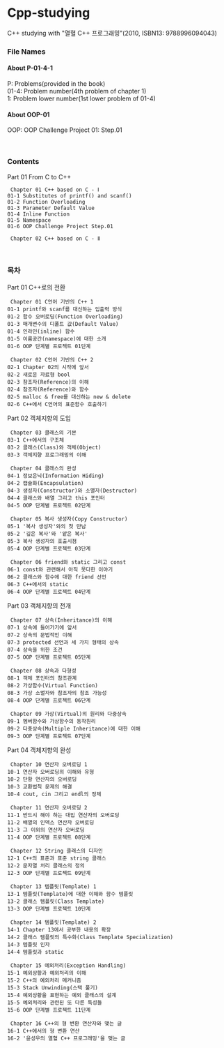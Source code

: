 # Cpp-studying
C++ studying with "열혈 C++ 프로그래밍"(2010, ISBN13: 9788996094043)

### File Names

#### About P-01-4-1

P: Problems(provided in the book)<br>
01-4: Problem number(4th problem of chapter 1)<br>
1: Problem lower number(1st lower problem of 01-4)

#### About OOP-01

OOP: OOP Challenge Project
01: Step.01

<br>

### Contents

Part 01 From C to C++

     Chapter 01 C++ based on C - Ⅰ
    01-1 Substitutes of printf() and scanf()
    01-2 Function Overloading
    01-3 Parameter Default Value
    01-4 Inline Function
    01-5 Namespace
    01-6 OOP Challenge Project Step.01
    
     Chapter 02 C++ based on C - Ⅱ

<br>

### 목차

Part 01 C++로의 전환

     Chapter 01 C언어 기반의 C++ 1
    01-1 printf와 scanf를 대신하는 입출력 방식
    01-2 함수 오버로딩(Function Overloading)
    01-3 매개변수의 디폴트 값(Default Value)
    01-4 인라인(inline) 함수
    01-5 이름공간(namespace)에 대한 소개
    01-6 OOP 단계별 프로젝트 01단계

     Chapter 02 C언어 기반의 C++ 2
    02-1 Chapter 02의 시작에 앞서
    02-2 새로운 자료형 bool
    02-3 참조자(Reference)의 이해
    02-4 참조자(Reference)와 함수
    02-5 malloc & free를 대신하는 new & delete
    02-6 C++에서 C언어의 표준함수 호출하기

Part 02 객체지향의 도입
    
     Chapter 03 클래스의 기본
    03-1 C++에서의 구조체
    03-2 클래스(Class)와 객체(Object)
    03-3 객체지향 프로그래밍의 이해

     Chapter 04 클래스의 완성
    04-1 정보은닉(Information Hiding)
    04-2 캡슐화(Encapsulation)
    04-3 생성자(Constructor)와 소멸자(Destructor)
    04-4 클래스와 배열 그리고 this 포인터
    04-5 OOP 단계별 프로젝트 02단계

     Chapter 05 복사 생성자(Copy Constructor)
    05-1 '복사 생성자'와의 첫 만남
    05-2 '깊은 복사'와 '얕은 복사'
    05-3 복사 생성자의 호출시점
    05-4 OOP 단계별 프로젝트 03단계

     Chapter 06 friend와 static 그리고 const
    06-1 const와 관련해서 아직 못다한 이야기
    06-2 클래스와 함수에 대한 friend 선언
    06-3 C++에서의 static
    06-4 OOP 단계별 프로젝트 04단계

Part 03 객체지향의 전개
    
     Chapter 07 상속(Inheritance)의 이해
    07-1 상속에 들어가기에 앞서
    07-2 상속의 문법적인 이해
    07-3 protected 선언과 세 가지 형태의 상속
    07-4 상속을 위한 조건
    07-5 OOP 단계별 프로젝트 05단계

     Chapter 08 상속과 다형성
    08-1 객체 포인터의 참조관계
    08-2 가상함수(Virtual Function)
    08-3 가상 소멸자와 참조자의 참조 가능성
    08-4 OOP 단계별 프로젝트 06단계

     Chapter 09 가상(Virtual)의 원리와 다중상속
    09-1 멤버함수와 가상함수의 동작원리
    09-2 다중상속(Multiple Inheritance)에 대한 이해
    09-3 OOP 단계별 프로젝트 07단계

Part 04 객체지향의 완성
    
     Chapter 10 연산자 오버로딩 1
    10-1 연산자 오버로딩의 이해와 유형
    10-2 단항 연산자의 오버로딩
    10-3 교환법칙 문제의 해결
    10-4 cout, cin 그리고 endl의 정체

     Chapter 11 연산자 오버로딩 2
    11-1 반드시 해야 하는 대입 연산자의 오버로딩
    11-2 배열의 인덱스 연산자 오버로딩
    11-3 그 이외의 연산자 오버로딩
    11-4 OOP 단계별 프로젝트 08단계

     Chapter 12 String 클래스의 디자인
    12-1 C++의 표준과 표준 string 클래스
    12-2 문자열 처리 클래스의 정의
    12-3 OOP 단계별 프로젝트 09단계

     Chapter 13 템플릿(Template) 1
    13-1 템플릿(Template)에 대한 이해와 함수 템플릿
    13-2 클래스 템플릿(Class Template)
    13-3 OOP 단계별 프로젝트 10단계

     Chapter 14 템플릿(Template) 2
    14-1 Chapter 13에서 공부한 내용의 확장
    14-2 클래스 템플릿의 특수화(Class Template Specialization)
    14-3 템플릿 인자
    14-4 템플릿과 static

     Chapter 15 예외처리(Exception Handling)
    15-1 예외상황과 예외처리의 이해
    15-2 C++의 예외처리 메커니즘
    15-3 Stack Unwinding(스택 풀기)
    15-4 예외상황을 표현하는 예외 클래스의 설계
    15-5 예외처리와 관련된 또 다른 특성들
    15-6 OOP 단계별 프로젝트 11단계

     Chapter 16 C++의 형 변환 연산자와 맺는 글
    16-1 C++에서의 형 변환 연산
    16-2 '윤성우의 열혈 C++ 프로그래밍'을 맺는 글
